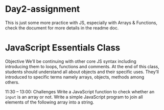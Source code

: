 # Day2-assignment
This is  just some more practice with JS, especially with Arrays &amp; Functions, check the document for  more details in the readme doc.

# JavaScript Essentials Class
 
Objective
We’ll be continuing with other core JS syntax including introducing them to loops, functions and comments.
At the end of this class, students should understand all about objects and their specific uses. They’ll introduced to specific terms namely arrays, objects, methods among others.
 
11:30 – 13:00:  Challenges
Write a JavaScript function to check whether an `input` is an array or not.
Write a simple JavaScript program to join all elements of the following array into a string.

